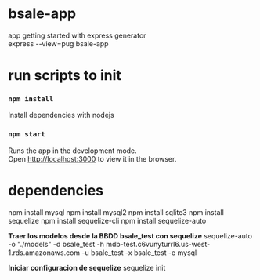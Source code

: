 # bsale-app

app getting started with express generator \
express --view=pug bsale-app

# run scripts to init

### `npm install`
Install dependencies with nodejs

### `npm start`

Runs the app in the development mode.\
Open [http://localhost:3000](http://localhost:3000) to view it in the browser.

# dependencies

npm install mysql
npm install mysql2
npm install sqlite3
npm install sequelize
npm install sequelize-cli
npm install sequelize-auto

**Traer los modelos desde la BBDD bsale_test con sequelize** 
sequelize-auto -o "./models" -d bsale_test -h mdb-test.c6vunyturrl6.us-west-1.rds.amazonaws.com -u bsale_test -x bsale_test -e mysql

**Iniciar configuracion de sequelize**
sequelize init

